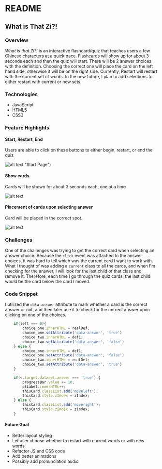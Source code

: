 # README

## What is That Zi?!

### Overview
<em>What is that Zi?!</em> is an interactive flashcard/quiz that teaches users a few Chinese characters at a quick pace. Flashcards will show up for about 3 seconds each and then the quiz will start. There will be 2 answer choices with the definition. Choosing the correct one will place the card on the left hand side, otherwise it will be on the right side. Currently, Restart will restart with the current set of words. In the new future, I plan to add selections to either restart with current or new sets.

### Technologies
+ JavaScript
+ HTML5
+ CSS3

### Feature Highlights

#### Start, Restart, End
Users are able to click on these buttons to either begin, restart, or end the quiz

![alt text](https://user-images.githubusercontent.com/16752858/71553903-145e1a00-29cc-11ea-846c-d8e68396f37a.png)
 "Start Page")

#### Show cards 
Cards will be shown for about 3 seconds each, one at a time

![alt text](https://github.com/jenn-jenn/what-is-that-zi/blob/master/img/flashcard.png "Show card")

#### Placement of cards upon selecting answer
Card will be placed in the correct spot.

![alt text](https://github.com/jenn-jenn/what-is-that-zi/blob/master/img/placement.png "Placement of card")

### Challenges
One of the challenges was trying to get the correct card when selecting an answer choice. Because the `click` event was attached to the answer choices, it was hard to tell which was the current card I want to work with. What I thought of was adding a `current` class to all the cards, and when I'm checking for the answer, I will look for the last child of that class and remove it. Therefore, each time I go through the quiz cards, the last child would be the card below the card I moved.

### Code Snippet
I utilized the `data-answer` attribute to mark whether a card is the correct answer or not, and then later use it to check for the correct answer upon clicking on one of the choices. 

``` javascript
    if(left === 0){
        choice_one.innerHTML = realDef;
        choice_one.setAttribute('data-answer', 'true')
        choice_two.innerHTML = def1;
        choice_two.setAttribute('data-answer', 'false')
    } else {
        choice_one.innerHTML = def1;
        choice_one.setAttribute('data-answer', 'false')
        choice_two.innerHTML = realDef;
        choice_two.setAttribute('data-answer', 'true')
    }
```

``` javascript
    if(e.target.dataset.answer === 'true') {
        progressBar.value += 10;
        ptLabel.innerHTML++; 
        thisCard.classList.add('moveleft');
        thisCard.style.zIndex = zIndex;
    } else {
        thisCard.classList.add('moveright');
        thisCard.style.zIndex = zIndex;
    }
```

#### Future Goal
+ Better layout styling
+ Let user choose whether to restart with current words or with new words
+ Refactor JS and CSS code
+ Add better animations
+ Possibly add pronunciation audio

